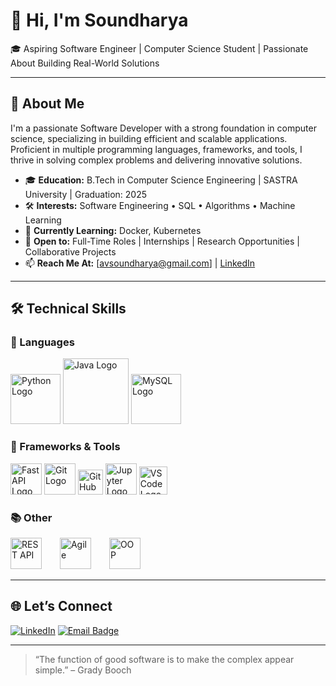# 👋 Hi, I'm Soundharya

🎓 Aspiring Software Engineer | Computer Science Student | Passionate About Building Real-World Solutions

---

## 🧭 About Me

I'm a passionate Software Developer with a strong foundation in computer science, specializing in building efficient and scalable applications. Proficient in multiple programming languages, frameworks, and tools, I thrive in solving complex problems and delivering innovative solutions.

- 🎓 **Education:** B.Tech in Computer Science Engineering | SASTRA University | Graduation: 2025
- 🛠️ **Interests:** Software Engineering • SQL • Algorithms • Machine Learning
- 🌱 **Currently Learning:**  Docker, Kubernetes
- 💼 **Open to:** Full-Time Roles | Internships | Research Opportunities | Collaborative Projects
- 📫 **Reach Me At:** [avsoundharya@gmail.com] | [LinkedIn](https://www.linkedin.com/in/soundharya-a-236104312/)

---

## 🛠 Technical Skills

### 📝 Languages  
<p align="left">
  <img src="https://uploads.sitepoint.com/wp-content/uploads/2022/10/1665705578python-logo.png" alt="Python Logo" width="80" />
  <img src="https://download.logo.wine/logo/Java_(programming_language)/Java_(programming_language)-Logo.wine.png" alt="Java Logo" width="105" />
  <img src="https://pngimg.com/uploads/mysql/mysql_PNG1.png" alt="MySQL Logo" width="80" />
</p>

### 🧪 Frameworks & Tools  
<p align="left">
  <img src="https://hellocoding.de/images/category/python/fastapi/fast-api-logo.jpeg" alt="FastAPI Logo" height="50" />
  <img src="https://1000logos.net/wp-content/uploads/2020/08/Git-Logo.png" alt="Git Logo" height="50" />
  <img src="https://logos-world.net/wp-content/uploads/2020/11/GitHub-Logo.png" alt="GitHub Logo" height="40" />
  <img src="https://kiran-parte.github.io/aiforall/assets/images/blog/jupyter.jpg" alt="Jupyter Logo" height="50" />
  <img src="https://code.visualstudio.com/assets/images/code-stable.png" alt="VS Code Logo" height="45" />
</p>

### 📚 Other  
<p align="left">
  <img src="https://d12m9erqbesehq.cloudfront.net/wp-content/uploads/2016/04/30152042/event-smart-rest-api.png" alt="REST API" height="50" style="margin-right: 25px;" />
  <img src="https://logodix.com/logo/1760613.png" alt="Agile" height="50" style="margin-right: 25px;" />
  <img src="https://tse2.mm.bing.net/th?id=OIP.oPZXQ6A50JJnPR6qKr6ngQHaH8&pid=Api&P=0&h=180" alt="OOP" height="50" style="margin-right: 25px;" />
</p>

---

## 🌐 Let’s Connect

[![LinkedIn](https://img.shields.io/badge/LinkedIn-%230077B5.svg?&style=flat&logo=linkedin&logoColor=white)](https://www.linkedin.com/in/soundharya-a-236104312/)
<a href="mailto:avsoundharya@gmail.com">
  <img src="https://img.shields.io/badge/Email-D14836?style=flat&logo=gmail&logoColor=white" alt="Email Badge">
</a>

---

> “The function of good software is to make the complex appear simple.” – Grady Booch
